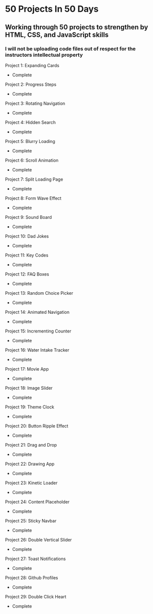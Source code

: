# 50 Projects In 50 Days

## Working through 50 projects to strengthen by HTML, CSS, and JavaScript skills

### I will not be uploading code files out of respect for the instructors intellectual property

Project 1: Expanding Cards

- Complete

Project 2: Progress Steps

- Complete

Project 3: Rotating Navigation

- Complete

Project 4: Hidden Search

- Complete

Project 5: Blurry Loading

- Complete

Project 6: Scroll Animation

- Complete

Project 7: Split Loading Page

- Complete

Project 8: Form Wave Effect

- Complete

Project 9: Sound Board

- Complete

Project 10: Dad Jokes

- Complete

Project 11: Key Codes

- Complete

Project 12: FAQ Boxes

- Complete

Project 13: Random Choice Picker

- Complete

Project 14: Animated Navigation

- Complete

Project 15: Incrementing Counter

- Complete

Project 16: Water Intake Tracker

- Complete

Project 17: Movie App

- Complete

Project 18: Image Slider

- Complete

Project 19: Theme Clock

- Complete

Project 20: Button Ripple Effect

- Complete

Project 21: Drag and Drop

- Complete

Project 22: Drawing App

- Complete

Project 23: Kinetic Loader

- Complete

Project 24: Content Placeholder

- Complete

Project 25: Sticky Navbar

- Complete

Project 26: Double Vertical Slider

- Complete

Project 27: Toast Notifications

- Complete

Project 28: Github Profiles

- Complete

Project 29: Double Click Heart

- Complete
